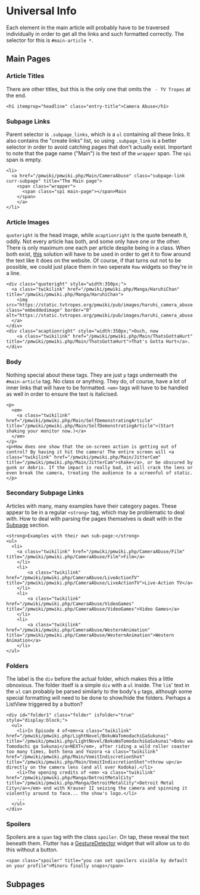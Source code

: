 # Universal Info

Each element in the main article will probably have to be traversed individually in order to get all the links and such formatted correctly.
The selector for this is `#main-article *`.

## Main Pages

### Article Titles
There are other titles, but this is the only one that omits the ` - TV Tropes` at the end.

`<h1 itemprop="headline" class="entry-title">Camera Abuse</h1>`

### Subpage Links
Parent selector is `.subpage_links`, which is a `ul` containing all these links. It also contains the "create links" list, so using `.subpage_link` is a better selector in order to avoid catching pages that don't actually exist.
Important to note that the page name ("Main") is the text of the `wrapper` span. The `spi` span is empty.
```
<li>
  <a href="/pmwiki/pmwiki.php/Main/CameraAbuse" class="subpage-link curr-subpage" title="The Main page">
    <span class="wrapper">
      <span class="spi main-page"></span>Main
    </span>
	</a>
</li>
```

### Article Images
`quoteright` is the head image, while `acaptionright` is the quote beneath it, oddly. Not every article has both, and some only have one or the other. 
There is only maximum one each per article despite being in a class. When both exist, [this](https://github.com/flutter/flutter/issues/2022#issuecomment-376370973)
solution will have to be used in order to get it to flow around the text like it does on the website. Of course, if that turns out not to be possible,
we could just place them in two seperate `Row` widgets so they're in a line.
```
<div class="quoteright" style="width:350px;">
  <a class="twikilink" href="/pmwiki/pmwiki.php/Manga/HaruhiChan" title="/pmwiki/pmwiki.php/Manga/HaruhiChan">
    <img src="https://static.tvtropes.org/pmwiki/pub/images/haruhi_camera_abuse.jpg" class="embeddedimage" border="0" alt="https://static.tvtropes.org/pmwiki/pub/images/haruhi_camera_abuse.jpg">
  </a>
</div>
<div class="acaptionright" style="width:350px;">Ouch, now 
    <a class="twikilink" href="/pmwiki/pmwiki.php/Main/ThatsGottaHurt" title="/pmwiki/pmwiki.php/Main/ThatsGottaHurt">That's Gotta Hurt</a>.
</div>
```

### Body
Nothing special about these tags. They are just `p` tags underneath the `#main-article` tag. No class or anything.
They do, of course, have a lot of inner links that will have to be formatted. `<em>` tags will have to be handled as well in order to ensure
the text is italicised.
```
<p>
  <em>
    <a class="twikilink" href="/pmwiki/pmwiki.php/Main/SelfDemonstratingArticle" title="/pmwiki/pmwiki.php/Main/SelfDemonstratingArticle">(Start shaking your monitor now.)</a>
  </em>
</p>
<p>How does one show that the on-screen action is getting out of control? By having it hit the camera! The entire screen will <a class="twikilink" href="/pmwiki/pmwiki.php/Main/JitterCam" title="/pmwiki/pmwiki.php/Main/JitterCam">shake</a>, or be obscured by gunk or debris. If the impact is really bad, it will crack the lens or even break the camera, treating the audience to a screenful of static.</p>
```
 
### Secondary Subpage Links
Articles with many, many examples have their category pages. These appear to be in a regular `<strong>` tag, which may be problematic
to deal with. How to deal with parsing the pages themselves is dealt with in the [Subpage](#Subpages) section.
```
<strong>Examples with their own sub-page:</strong>
<ul>
  <li>
    <a class="twikilink" href="/pmwiki/pmwiki.php/CameraAbuse/Film" title="/pmwiki/pmwiki.php/CameraAbuse/Film">Film</a>
	</li>
	<li>
		<a class="twikilink" href="/pmwiki/pmwiki.php/CameraAbuse/LiveActionTV" title="/pmwiki/pmwiki.php/CameraAbuse/LiveActionTV">Live-Action TV</a>
	</li>
	<li>
		<a class="twikilink" href="/pmwiki/pmwiki.php/CameraAbuse/VideoGames" title="/pmwiki/pmwiki.php/CameraAbuse/VideoGames">Video Games</a>
	</li>
	<li>
		<a class="twikilink" href="/pmwiki/pmwiki.php/CameraAbuse/WesternAnimation" title="/pmwiki/pmwiki.php/CameraAbuse/WesternAnimation">Western Animation</a>
	</li>
</ul>
```

### Folders
The label is the `div` before the actual folder, which makes this a little obnoxious. The folder itself is a simple `div` with a `ul` inside.
The `li`s' text in the `ul` can probably be parsed similarly to the body's `p` tags, although some special formatting will need to be done to
show/hide the folders. Perhaps a ListView triggered by a button?
```
<div id="folder1" class="folder" isfolder="true" style="display:block;">
  <ul>
    <li>In Episode 4 of<em><a class="twikilink" href="/pmwiki/pmwiki.php/LightNovel/BokuWaTomodachiGaSukunai" title="/pmwiki/pmwiki.php/LightNovel/BokuWaTomodachiGaSukunai">Boku wa Tomodachi ga Sukunai</a>NEXT</em>, after riding a wild roller coaster too many times, both Sena and Yozora <a class="twikilink" href="/pmwiki/pmwiki.php/Main/VomitIndiscretionShot" title="/pmwiki/pmwiki.php/Main/VomitIndiscretionShot">throw up</a> directly on the camera lens (and all over Kodoka).</li>
    <li>The opening credits of <em> <a class="twikilink" href="/pmwiki/pmwiki.php/Manga/DetroitMetalCity" title="/pmwiki/pmwiki.php/Manga/DetroitMetalCity">Detroit Metal City</a></em> end with Krauser II seizing the camera and spinning it violently around to face... the show's logo.</li>
    ...
  </ul>
</div>
```

### Spoilers
Spoilers are a `span` tag with the class `spoiler`. On tap, these reveal the text beneath them. Flutter has a [GestureDetector](https://dev.to/rkowase/how-to-add-a-click-event-to-any-widget-of-flutter-2len)
widget that will allow us to do this without a button.
```
<span class="spoiler" title="you can set spoilers visible by default on your profile">Minoru finally snaps</span>
```


## Subpages
